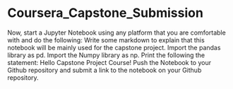 # Coursera_Capstone_Submission
Now, start a Jupyter Notebook using any platform that you are comfortable with and do the following:      Write some markdown to explain that this notebook will be mainly used for the capstone project.     Import the pandas library as pd.     Import the Numpy library as np.     Print the following the statement: Hello Capstone Project Course!  Push the Notebook to your Github repository and submit a link to the notebook on your Github repository.
